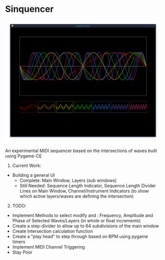 # Sinquencer

![Image of Main Window of Sinquencer rendering all 7 waves/layers from the subwindows, plus 7 Subwindows representing layers, each with their own wave](/SinquencerSS-2025-06-08.png)

An experimental MIDI sequencer based on the intersections of waves built using Pygame-CE

1. Current Work:
  * Building a general UI
    * Complete: Main Window, Layers (sub windows)
    * Still Needed: Sequence Length Indicator, Sequence Length Divider Lines on Main Window, Channel/Instrument Indicators (to show which active layers/waves are defining the intersection)
      
2. TODO:
  * Implement Methods to select modify and : Frequency, Amplitude and Phase of Selected Waves/Layers (in whole or float increments) 
  * Create a step-divider to allow up to 64 subdivisions of the main window
  * Create Intersection calculation function
  * Create a "play head" to step through based on BPM using pygame timers
  * Implement MIDI Channel Triggering
  * Stay Poor
